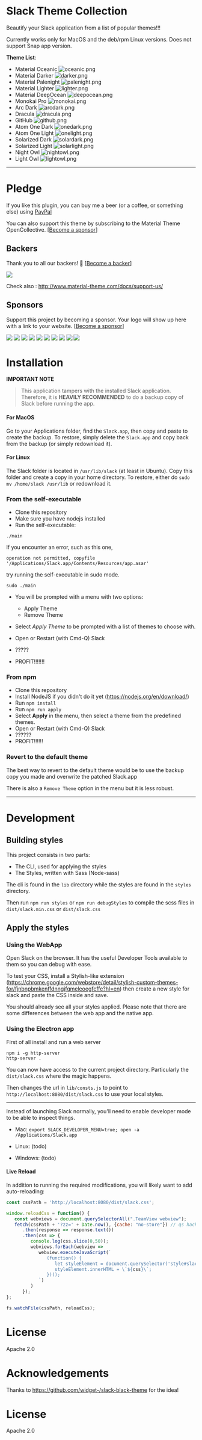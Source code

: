 # Slack Theme Collection

Beautify your Slack application from a list of popular themes!!!

Currently works only for MacOS and the deb/rpm Linux versions. Does not support Snap app version.

**Theme List**:
- Material Oceanic ![oceanic.png](doc/oceanic.png)
- Material Darker ![darker.png](doc/darker.png)
- Material Palenight ![palenight.png](doc/palenight.png)
- Material Lighter ![lighter.png](doc/lighter.png)
- Material DeepOcean ![deepocean.png](doc/deepocean.png)
- Monokai Pro ![monokai.png](doc/monokai.png)
- Arc Dark ![arcdark.png](doc/arcdark.png)
- Dracula ![dracula.png](doc/dracula.png)
- GitHub ![github.png](doc/github.png)
- Atom One Dark ![onedark.png](doc/onedark.png)
- Atom One Light ![onelight.png](doc/onelight.png)
- Solarized Dark ![solardark.png](doc/solardark.png)
- Solarized Light ![solarlight.png](doc/solarlight.png)
- Night Owl ![nightowl.png](doc/nightowl.png)
- Light Owl ![lightowl.png](doc/lightowl.png)

----------------------------

# Pledge

If you like this plugin, you can buy me a beer (or a coffee, or something else) using [PayPal](https://paypal.me/mallowigi?locale.x=en_US)

You can also support this theme by subscribing to the Material Theme OpenCollective. [[Become a sponsor](https://opencollective.com/material-theme-jetbrains#sponsor)]

## Backers

Thank you to all our backers! 🙏 [[Become a backer](https://opencollective.com/material-theme-jetbrains#backer)]

<a href="https://opencollective.com/material-theme-jetbrains#backers" target="_blank"><img src="https://opencollective.com/material-theme-jetbrains/backers.svg?width=890"></a>

Check also : <http://www.material-theme.com/docs/support-us/>

## Sponsors

Support this project by becoming a sponsor. Your logo will show up here with a link to your website. [[Become a sponsor](https://opencollective.com/material-theme-jetbrains#sponsor)]

<a href="https://opencollective.com/material-theme-jetbrains/sponsor/0/website" target="_blank"><img src="https://opencollective.com/material-theme-jetbrains/sponsor/0/avatar.svg"></a>
<a href="https://opencollective.com/material-theme-jetbrains/sponsor/1/website" target="_blank"><img src="https://opencollective.com/material-theme-jetbrains/sponsor/1/avatar.svg"></a>
<a href="https://opencollective.com/material-theme-jetbrains/sponsor/2/website" target="_blank"><img src="https://opencollective.com/material-theme-jetbrains/sponsor/2/avatar.svg"></a>
<a href="https://opencollective.com/material-theme-jetbrains/sponsor/3/website" target="_blank"><img src="https://opencollective.com/material-theme-jetbrains/sponsor/3/avatar.svg"></a>
<a href="https://opencollective.com/material-theme-jetbrains/sponsor/4/website" target="_blank"><img src="https://opencollective.com/material-theme-jetbrains/sponsor/4/avatar.svg"></a>
<a href="https://opencollective.com/material-theme-jetbrains/sponsor/5/website" target="_blank"><img src="https://opencollective.com/material-theme-jetbrains/sponsor/5/avatar.svg"></a>
<a href="https://opencollective.com/material-theme-jetbrains/sponsor/6/website" target="_blank"><img src="https://opencollective.com/material-theme-jetbrains/sponsor/6/avatar.svg"></a>
<a href="https://opencollective.com/material-theme-jetbrains/sponsor/7/website" target="_blank"><img src="https://opencollective.com/material-theme-jetbrains/sponsor/7/avatar.svg"></a>
<a href="https://opencollective.com/material-theme-jetbrains/sponsor/8/website" target="_blank"><img src="https://opencollective.com/material-theme-jetbrains/sponsor/8/avatar.svg"></a>
<a href="https://opencollective.com/material-theme-jetbrains/sponsor/9/website" target="_blank"><img src="https://opencollective.com/material-theme-jetbrains/sponsor/9/avatar.svg"></a>


# Installation

**IMPORTANT NOTE**

> This application tampers with the installed Slack application. Therefore, it is **HEAVILY RECOMMENDED** to do a backup copy of Slack before running the app.

#### For MacOS

Go to your Applications folder, find the `Slack.app`, then copy and paste to create the backup. To restore, simply delete the `Slack.app` and copy back from the backup (or simply redownload it).

#### For Linux

The Slack folder is located in `/usr/lib/slack` (at least in Ubuntu). Copy this folder and create a copy in your home directory. To restore, either do `sudo mv /home/slack /usr/lib` or redownload it.

### From the self-executable

- Clone this repository
- Make sure you have nodejs installed
- Run the self-executable:

```
./main
```

If you encounter an error, such as this one,
```
operation not permitted, copyfile '/Applications/Slack.app/Contents/Resources/app.asar'
```
try running the self-executable in sudo mode.

```
sudo ./main
```

- You will be prompted with a menu with two options:
  - Apply Theme
  - Remove Theme

- Select *Apply Theme* to be prompted with a list of themes to choose with.
- Open or Restart (with Cmd-Q) Slack
- ?????
- PROFIT!!!!!!!


### From npm

- Clone this repository
- Install NodeJS if you didn't do it yet (<https://nodejs.org/en/download/>)
- Run `npm install`
- Run `npm run apply`
- Select **Apply** in the menu, then select a theme from the predefined themes.
- Open or Restart (with Cmd-Q) Slack
- ??????
- PROFIT!!!!!!

### Revert to the default theme

The best way to revert to the default theme would be to use the backup copy you made and overwrite the patched Slack.app

There is also a `Remove Theme` option in the menu but it is less robust.

----
# Development

## Building styles

This project consists in two parts:
- The CLI, used for applying the styles
- The Styles, written with Sass (Node-sass)

The cli is found in the `lib` directory while the styles are found in the `styles` directory.

Then run `npm run styles` or `npm run debugStyles` to compile the scss files in `dist/slack.min.css` or `dist/slack.css`

## Apply the styles

### Using the WebApp

Open Slack on the browser. It has the useful Developer Tools available to them so you can debug with ease.

To test your CSS, install a Stylish-like extension (<https://chrome.google.com/webstore/detail/stylish-custom-themes-for/fjnbnpbmkenffdnngjfgmeleoegfcffe?hl=en>) then create
a new style for slack and paste the CSS inside and save.

You should already see all your styles applied. Please note that there are some differences between the web app and the native app.

### Using the Electron app

First of all install and run a web server

```
npm i -g http-server
http-server .
```

You can now have access to the current project directory. Particularly the `dist/slack.css` where the magic happens.

Then changes the url in `lib/consts.js` to point to `http://localhost:8080/dist/slack.css` to use your local styles.

----
Instead of launching Slack normally, you'll need to enable developer mode to be able to inspect things.

* Mac: `export SLACK_DEVELOPER_MENU=true; open -a /Applications/Slack.app`

* Linux: (todo)

* Windows: (todo)

#### Live Reload

In addition to running the required modifications, you will likely want to add auto-reloading:

```js
const cssPath = 'http://localhost:8080/dist/slack.css';

window.reloadCss = function() {
   const webviews = document.querySelectorAll(".TeamView webview");
   fetch(cssPath + '?zz=' + Date.now(), {cache: "no-store"}) // qs hack to prevent cache
      .then(response => response.text())
      .then(css => {
         console.log(css.slice(0,50));
         webviews.forEach(webview =>
            webview.executeJavaScript(`
               (function() {
                  let styleElement = document.querySelector('style#slack-custom-css');
                  styleElement.innerHTML = \`${css}\`;
               })();
            `)
         )
      });
};

fs.watchFile(cssPath, reloadCss);
```

# License

Apache 2.0

# Acknowledgements

Thanks to <https://github.com/widget-/slack-black-theme> for the idea!

# License

Apache 2.0
